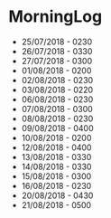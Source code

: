 # MorningLog
* 25/07/2018 - 0230
* 26/07/2018 - 0330
* 27/07/2018 - 0300
* 01/08/2018 - 0200
* 02/08/2018 - 0230
* 03/08/2018 - 0220
* 06/08/2018 - 0230
* 07/08/2018 - 0300
* 08/08/2018 - 0230
* 09/08/2018 - 0400
* 10/08/2018 - 0200
* 12/08/2018 - 0400
* 13/08/2018 - 0330
* 14/08/2018 - 0330
* 15/08/2018 - 0300
* 16/08/2018 - 0230
* 20/08/2018 - 0430
* 21/08/2018 - 0500
